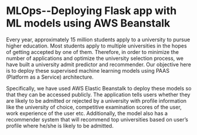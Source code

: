 # MLOps--Deploying Flask app with ML models using AWS Beanstalk

Every year, approximately 15 million students apply to a university to pursue higher education. Most students apply to multiple universities in the hopes of getting accepted by one of them. Therefore, in order to minimize the number of applications and optimize the university selection process, we have built a university admit predictor and recommender. Our objective here is to deploy these supervised machine learning models using PAAS (Platform as a Service) architecture. 

Specifically, we have used AWS Elastic Beanstalk to deploy these models so that they can be accessed publicly. The application tells users whether they are likely to be admitted or rejected by a university with profile information like the university of choice, competitive examination scores of the user, work experience of the user etc. Additionally, the model also has a recommender system that will recommend top universities based on user’s profile where he/she is likely to be admitted.
